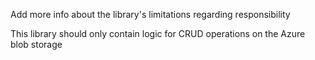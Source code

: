 ﻿Add more info about the library's limitations regarding responsibility

This library should only contain logic for CRUD operations on the Azure blob storage